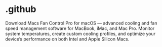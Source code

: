 # .github
Download Macs Fan Control Pro for macOS — advanced cooling and fan speed management software for MacBook, iMac, and Mac Pro. Monitor system temperatures, create custom cooling profiles, and optimize your device’s performance on both Intel and Apple Silicon Macs.
